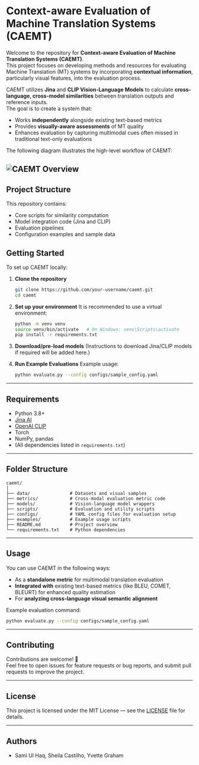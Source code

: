 # Context-aware Evaluation of Machine Translation Systems (CAEMT)

Welcome to the repository for **Context-aware Evaluation of Machine Translation Systems (CAEMT)**.  
This project focuses on developing methods and resources for evaluating Machine Translation (MT) systems by incorporating **contextual information**, particularly visual features, into the evaluation process.

CAEMT utilizes **Jina** and **CLIP Vision-Language Models** to calculate **cross-language, cross-model similarities** between translation outputs and reference inputs.  
The goal is to create a system that:
- Works **independently** alongside existing text-based metrics
- Provides **visually-aware assessments** of MT quality
- Enhances evaluation by capturing multimodal cues often missed in traditional text-only evaluations

The following diagram illustrates the high-level workflow of CAEMT:

![CAEMT Overview](overview-CAEMT.png.png)
---

## Project Structure

This repository contains:
- Core scripts for similarity computation
- Model integration code (Jina and CLIP)
- Evaluation pipelines
- Configuration examples and sample data

## Getting Started

To set up CAEMT locally:

1. **Clone the repository**
   ```bash
   git clone https://github.com/your-username/caemt.git
   cd caemt
   ```

2. **Set up your environment**
   It is recommended to use a virtual environment:
   ```bash
   python -m venv venv
   source venv/bin/activate   # On Windows: venv\Scripts\activate
   pip install -r requirements.txt
   ```

3. **Download/pre-load models**
   (Instructions to download Jina/CLIP models if required will be added here.)

4. **Run Example Evaluations**
   Example usage:
   ```bash
   python evaluate.py --config configs/sample_config.yaml
   ```

---

## Requirements

- Python 3.8+
- [Jina AI](https://github.com/jina-ai/jina)
- [OpenAI CLIP](https://github.com/openai/CLIP)
- Torch
- NumPy, pandas
- (All dependencies listed in `requirements.txt`)

---

## Folder Structure

```
caemt/
│
├── data/               # Datasets and visual samples
├── metrics/            # Cross-modal evaluation metric code
├── models/             # Vision-language model wrappers
├── scripts/            # Evaluation and utility scripts
├── configs/            # YAML config files for evaluation setup
├── examples/           # Example usage scripts
├── README.md           # Project overview
└── requirements.txt    # Python dependencies
```

---

## Usage

You can use CAEMT in the following ways:
- As a **standalone metric** for multimodal translation evaluation
- **Integrated with** existing text-based metrics (like BLEU, COMET, BLEURT) for enhanced quality estimation
- For **analyzing cross-language visual semantic alignment**

Example evaluation command:
```bash
python evaluate.py --config configs/sample_config.yaml
```

---

## Contributing

Contributions are welcome! 🚀  
Feel free to open issues for feature requests or bug reports, and submit pull requests to improve the project.

---

## License

This project is licensed under the MIT License — see the [LICENSE](LICENSE) file for details.

---

## Authors

- Sami Ul Haq, Sheila Castilho, Yvette Graham
